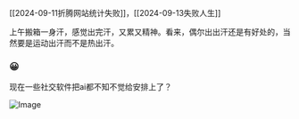 [[2024-09-11折腾网站统计失败]]，[[2024-09-13失败人生]]

上午搬箱一身汗，感觉出完汗，又累又精神。看来，偶尔出出汗还是有好处的，当然要是运动出汗而不是热出汗。

### 😀
现在一些社交软件把ai都不知不觉给安排上了？

<img src="https://c.zhzhzh.fun/d/123%E4%BA%91%E7%9B%98/%E5%9B%BE%E7%89%87/IMG_20240912_130718.jpg?sign=qxTXNn3BpfpSPRTybVfJtutBgDFJ7khPfuXn8nOHclg=:0" alt="Image" style="max-width: 100%; height: auto;">